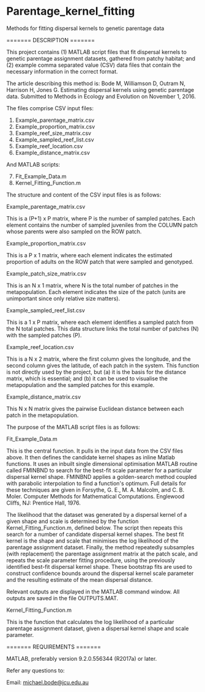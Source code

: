 # Parentage_kernel_fitting
Methods for fitting dispersal kernels to genetic parentage data

======= DESCRIPTION =======

This project contains (1) MATLAB script files that fit dispersal kernels to genetic parentage assignment datasets, gathered from patchy habitat; and (2) example comma separated value (CSV) data files that contain the necessary information in the correct format.

The article describing this method is:
Bode M, Williamson D, Outram N, Harrison H, Jones G. Estimating dispersal kernels using genetic parentage data. Submitted to Methods in Ecology and Evolution on November 1, 2016.

The files comprise CSV input files:

1.	Example_parentage_matrix.csv
2.	Example_proportion_matrix.csv
3.	Example_reef_size_matrix.csv
4.	Example_sampled_reef_list.csv
5.	Example_reef_location.csv
6.	Example_distance_matrix.csv

And MATLAB scripts:

7.	Fit_Example_Data.m
8.	Kernel_Fitting_Function.m

The structure and content of the CSV input files is as follows:

Example_parentage_matrix.csv

This is a (P+1) x P matrix, where P is the number of sampled patches. Each element contains the number of sampled juveniles from the COLUMN patch whose parents were also sampled on the ROW patch.

Example_proportion_matrix.csv

This is a P x 1 matrix, where each element indicates the estimated proportion of adults on the ROW patch that were sampled and genotyped.

Example_patch_size_matrix.csv

This is an N x 1 matrix, where N is the total number of patches in the metapopulation. Each element indicates the size of the patch (units are unimportant since only relative size matters).

Example_sampled_reef_list.csv

This is a 1 x P matrix, where each element identifies a sampled patch from the N total patches. This data structure links the total number of patches (N) with the sampled patches (P). 

Example_reef_location.csv

This is a N x 2 matrix, where the first column gives the longitude, and the second column gives the latitude, of each patch in the system. This function is not directly used by the project, but (a) it is the basis for the distance matrix, which is essential; and (b) it can be used to visualise the metapopulation and the sampled patches for this example.

Example_distance_matrix.csv

This N x N matrix gives the pairwise Euclidean distance between each patch in the metapopulation.

The purpose of the MATLAB script files is as follows:

Fit_Example_Data.m

This is the central function. It pulls in the input data from the CSV files above. It then defines the candidate kernel shapes as inline Matlab functions. It uses an inbuilt single dimensional optimisation MATLAB routine called FMINBND to search for the best-fit scale parameter for a particular dispersal kernel shape. FMINBND applies a golden-search method coupled with parabolic interpolation to find a function's optimum. Full details for these techniques are given in  Forsythe, G. E., M. A. Malcolm, and C. B. Moler. Computer Methods for Mathematical Computations. Englewood Cliffs, NJ: Prentice Hall, 1976.

The likelihood that the dataset was generated by a dispersal kernel of a given shape and scale is determined by the function Kernel_Fitting_Function.m, defined below. The script then repeats this search for a number of candidate dispersal kernel shapes. The best fit kernel is the shape and scale that minimises the log likelihood of the parentage assignment dataset. Finally, the method repeatedly subsamples (with replacement) the parentage assignment matrix at the patch scale, and repeats the scale parameter fitting procedure, using the previously identified best-fit dispersal kernel shape. These bootstrap fits are used to construct confidence bounds around the dispersal kernel scale parameter and the resulting estimate of the mean dispersal distance.

Relevant outputs are displayed in the MATLAB command window. All outputs are saved in the file OUTPUTS.MAT.

Kernel_Fitting_Function.m

This is the function that calculates the log likelihood of a particular parentage assignment dataset, given a dispersal kernel shape and scale parameter. 

======= REQUIREMENTS =======

MATLAB, preferably version 9.2.0.556344 (R2017a) or later. 

Refer any questions to:

Email: michael.bode@jcu.edu.au

